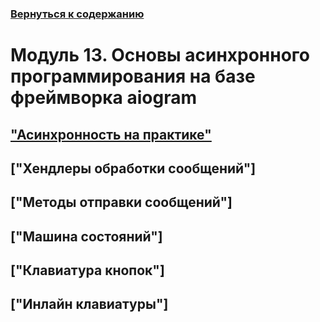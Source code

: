 ### [Вернуться к содержанию](https://github.com/AlexandrKuznetsov1/Practical_work/blob/master/README.md)
# Модуль 13. Основы асинхронного программирования на базе фреймворка aiogram
## ["Асинхронность на практике"]()
## ["Хендлеры обработки сообщений"]
## ["Методы отправки сообщений"]
## ["Машина состояний"]
## ["Клавиатура кнопок"]
## ["Инлайн клавиатуры"]
